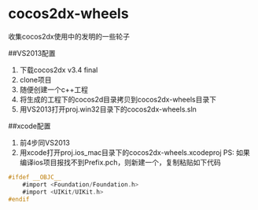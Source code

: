 # cocos2dx-wheels
收集cocos2dx使用中的发明的一些轮子


##VS2013配置
1. 下载cocos2dx v3.4 final
2. clone项目
3. 随便创建一个c++工程
4. 将生成的工程下的cocos2d目录拷贝到cocos2dx-wheels目录下
5. 用VS2013打开proj.win32目录下的cocos2dx-wheels.sln

##xcode配置
1. 前4步同VS2013
2. 用xcode打开proj.ios_mac目录下的cocos2dx-wheels.xcodeproj
PS: 如果编译ios项目报找不到Prefix.pch，则新建一个，复制粘贴如下代码
```Objective-C
#ifdef __OBJC__
    #import <Foundation/Foundation.h>
    #import <UIKit/UIKit.h>
#endif
```

